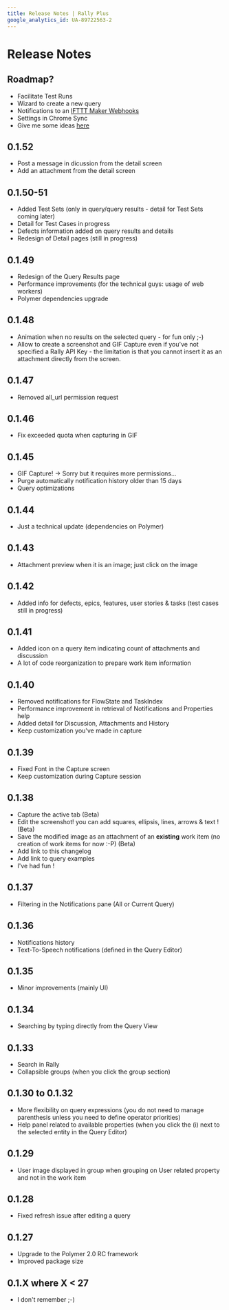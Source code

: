 ```yaml
---
title: Release Notes | Rally Plus
google_analytics_id: UA-89722563-2
---
```


# Release Notes

## Roadmap?

- Facilitate Test Runs
- Wizard to create a new query
- Notifications to an [IFTTT Maker Webhooks](https://ifttt.com/maker_webhooks)
- Settings in Chrome Sync
- Give me some ideas [here](https://groups.google.com/forum/#!forum/rally-plus)

## 0.1.52

- Post a message in dicussion from the detail screen
- Add an attachment from the detail screen

## 0.1.50-51

- Added Test Sets (only in query/query results - detail for Test Sets coming later)
- Detail for Test Cases in progress
- Defects information added on query results and details
- Redesign of Detail pages (still in progress)

## 0.1.49

- Redesign of the Query Results page
- Performance improvements (for the technical guys: usage of web workers)
- Polymer dependencies upgrade

## 0.1.48

- Animation when no results on the selected query - for fun only ;-)
- Allow to create a screenshot and GIF Capture even if you've not specified a Rally API Key - the limitation is that you cannot insert it as an attachment directly from the screen.

## 0.1.47

- Removed all_url permission request

## 0.1.46

- Fix exceeded quota when capturing in GIF

## 0.1.45

- GIF Capture! -> Sorry but it requires more permissions...
- Purge automatically notification history older than 15 days
- Query optimizations

## 0.1.44

- Just a technical update (dependencies on Polymer)

## 0.1.43

- Attachment preview when it is an image; just click on the image

## 0.1.42

- Added info for defects, epics, features, user stories & tasks (test cases still in progress)

## 0.1.41

- Added icon on a query item indicating count of attachments and discussion
- A lot of code reorganization to prepare work item information

## 0.1.40

- Removed notifications for FlowState and TaskIndex
- Performance improvement in retrieval of Notifications and Properties help
- Added detail for Discussion, Attachments and History
- Keep customization you've made in capture

## 0.1.39

- Fixed Font in the Capture screen
- Keep customization during Capture session


## 0.1.38

- Capture the active tab (Beta)
- Edit the screenshot! you can add squares, ellipsis, lines, arrows & text ! (Beta)
- Save the modified image as an attachment of an **existing** work item (no creation of work items for now :-P) (Beta)
- Add link to this changelog
- Add link to query examples
- I've had fun !

## 0.1.37

- Filtering in the Notifications pane (All or Current Query)

## 0.1.36

- Notifications history
- Text-To-Speech notifications (defined in the Query Editor)

## 0.1.35

- Minor improvements (mainly UI)

## 0.1.34

- Searching by typing directly from the Query View

## 0.1.33

- Search in Rally
- Collapsible groups (when you click the group section)

## 0.1.30 to 0.1.32

- More flexibility on query expressions (you do not need to manage parenthesis unless you need to define operator priorities)
- Help panel related to available properties (when you click the (i) next to the selected entity in the Query Editor)

## 0.1.29

- User image displayed in group when grouping on User related property and not in the work item

## 0.1.28

- Fixed refresh issue after editing a query

## 0.1.27

- Upgrade to the Polymer 2.0 RC framework
- Improved package size

## 0.1.X where X < 27

- I don't remember ;-)
